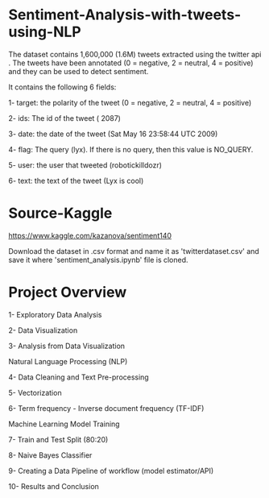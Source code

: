 # Sentiment-Analysis-with-tweets-using-NLP

The dataset contains 1,600,000 (1.6M) tweets extracted using the twitter api . 
The tweets have been annotated (0 = negative, 2 = neutral, 4 = positive) and they can be used to detect sentiment.

It contains the following 6 fields:

1- target: the polarity of the tweet (0 = negative, 2 = neutral, 4 = positive)

2- ids: The id of the tweet ( 2087)

3- date: the date of the tweet (Sat May 16 23:58:44 UTC 2009)

4- flag: The query (lyx). If there is no query, then this value is NO_QUERY.

5- user: the user that tweeted (robotickilldozr)

6- text: the text of the tweet (Lyx is cool)

# Source-Kaggle

https://www.kaggle.com/kazanova/sentiment140

Download the dataset in .csv format and name it as 'twitterdataset.csv' and save it where 'sentiment_analysis.ipynb' file is cloned.

# Project Overview

1- Exploratory Data Analysis

2- Data Visualization

3- Analysis from Data Visualization

Natural Language Processing (NLP)

4- Data Cleaning and Text Pre-processing

5- Vectorization

6- Term frequency - Inverse document frequency (TF-IDF)

Machine Learning Model Training

7- Train and Test Split (80:20)

8- Naive Bayes Classifier

9- Creating a Data Pipeline of workflow (model estimator/API)

10- Results and Conclusion
